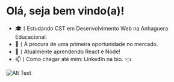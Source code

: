 # Olá, seja bem vindo(a)!
- 🎓丨Estudando CST em Desenvolvimento Web na Anhaguera Educacional.
- 🔭丨À procura de uma primeira oportunidade no mercado.
- 🌱丨Atualmente aprendendo React e Node!
- 📫丨Como chegar até mim: LinkedIn na bio. 👈

![Alt Text](https://i.pinimg.com/originals/89/ea/39/89ea39a387d0dea3684b44171110199d.gif)
<!--
**messiasnycolas/messiasnycolas** is a ✨ _special_ ✨ repository because its `README.md` (this file) appears on your GitHub profile.

Here are some ideas to get you started:

- 🔭 I’m currently working on ...
- 🌱 I’m currently learning ...
- 👯 I’m looking to collaborate on ...
- 🤔 I’m looking for help with ...
- 💬 Ask me about ...
- 📫 How to reach me: ...
- 😄 Pronouns: ...
- ⚡ Fun fact: ...
-->
